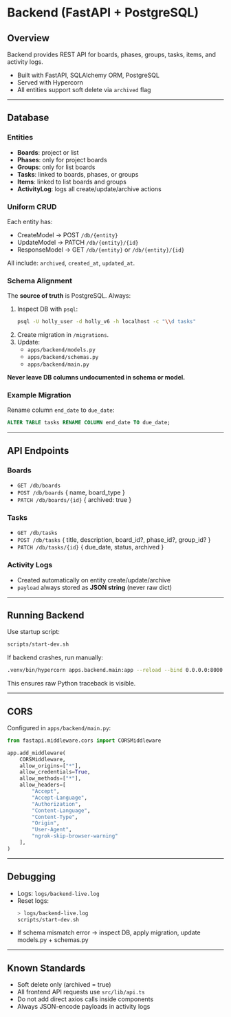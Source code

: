 # Backend (FastAPI + PostgreSQL)

## Overview
Backend provides REST API for boards, phases, groups, tasks, items, and activity logs.
- Built with FastAPI, SQLAlchemy ORM, PostgreSQL
- Served with Hypercorn
- All entities support soft delete via `archived` flag

---

## Database
### Entities
- **Boards**: project or list
- **Phases**: only for project boards
- **Groups**: only for list boards
- **Tasks**: linked to boards, phases, or groups
- **Items**: linked to list boards and groups
- **ActivityLog**: logs all create/update/archive actions

### Uniform CRUD
Each entity has:
- CreateModel → POST `/db/{entity}`
- UpdateModel → PATCH `/db/{entity}/{id}`
- ResponseModel → GET `/db/{entity}` or `/db/{entity}/{id}`

All include: `archived`, `created_at`, `updated_at`.

### Schema Alignment
The **source of truth** is PostgreSQL. Always:
1. Inspect DB with `psql`:
   ```bash
   psql -U holly_user -d holly_v6 -h localhost -c "\\d tasks"
   ```
2. Create migration in `/migrations`.
3. Update:
   - `apps/backend/models.py`
   - `apps/backend/schemas.py`
   - `apps/backend/main.py`

**Never leave DB columns undocumented in schema or model.**

### Example Migration
Rename column `end_date` to `due_date`:
```sql
ALTER TABLE tasks RENAME COLUMN end_date TO due_date;
```

---

## API Endpoints
### Boards
- `GET /db/boards`
- `POST /db/boards` { name, board_type }
- `PATCH /db/boards/{id}` { archived: true }

### Tasks
- `GET /db/tasks`
- `POST /db/tasks` { title, description, board_id?, phase_id?, group_id? }
- `PATCH /db/tasks/{id}` { due_date, status, archived }

### Activity Logs
- Created automatically on entity create/update/archive
- `payload` always stored as **JSON string** (never raw dict)

---

## Running Backend
Use startup script:
```bash
scripts/start-dev.sh
```

If backend crashes, run manually:
```bash
.venv/bin/hypercorn apps.backend.main:app --reload --bind 0.0.0.0:8000
```
This ensures raw Python traceback is visible.

---

## CORS
Configured in `apps/backend/main.py`:
```python
from fastapi.middleware.cors import CORSMiddleware

app.add_middleware(
    CORSMiddleware,
    allow_origins=["*"],
    allow_credentials=True,
    allow_methods=["*"],
    allow_headers=[
        "Accept",
        "Accept-Language",
        "Authorization",
        "Content-Language",
        "Content-Type",
        "Origin",
        "User-Agent",
        "ngrok-skip-browser-warning"
    ],
)
```

---

## Debugging
- Logs: `logs/backend-live.log`
- Reset logs:
  ```bash
  > logs/backend-live.log
  scripts/start-dev.sh
  ```
- If schema mismatch error → inspect DB, apply migration, update models.py + schemas.py

---

## Known Standards
- Soft delete only (archived = true)
- All frontend API requests use `src/lib/api.ts`
- Do not add direct axios calls inside components
- Always JSON-encode payloads in activity logs